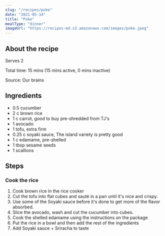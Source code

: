 ```yaml
---
slug: "/recipes/poke"
date: "2021-05-14"
title: "Poke"
mealType: "dinner"
imageUrl: "https://recipes-md.s3.amazonaws.com/images/poke.jpeg"
---
```


## About the recipe

Serves 2

Total time: 15 mins (15 mins active, 0 mins inactive)

Source: Our brains

## Ingredients

- 0.5 cucumber
- 2 c brown rice
- 1 c carrot, good to buy pre-shredded from TJ's
- 1 avocado
- 1 tofu, extra firm
- 0.25 c soyaki sauce, The island variety is pretty good
- 1 c edamame, pre-shelled
- 1 tbsp sesame seeds
- 1 scallions

## Steps

### Cook the rice

1. Cook brown rice in the rice cooker
2. Cut the tofu into flat cubes and sauté in a pan until it's nice and crispy.
3. Use some of the Soyaki sauce before it's done to get more of the flavor absorbed.
4. Slice the avocado, wash and cut the cucumber into cubes.
5. Cook the shelled edamame using the instructions on the package
6. Put the rice in a bowl and then add the rest of the ingredients
7. Add Soyaki sauce + Sriracha to taste
